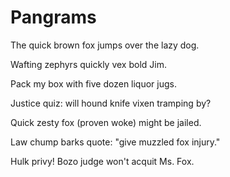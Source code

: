 # Pangrams

The quick brown fox jumps over the lazy dog.

Wafting zephyrs quickly vex bold Jim.

Pack my box with five dozen liquor jugs.

Justice quiz: will hound knife vixen tramping by?

Quick zesty fox (proven woke) might be jailed.

Law chump barks quote: "give muzzled fox injury."

Hulk privy!  Bozo judge won't acquit Ms. Fox.
